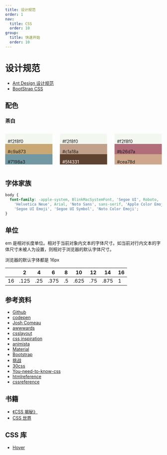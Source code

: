 ```yaml
---
title: 设计规范
order: 1
nav:
  title: CSS
  order: 10
group:
  title: 快速开始
  order: 10
---
```


# 设计规范

- [Ant Design 设计规范](https://ant.design/docs/spec/introduce-cn)
- [BootStrap CSS](https://github.com/twbs/bootstrap/blob/master/dist/css/bootstrap.css)

## 配色

### 茶白

<div style='display:flex'>
  <ul style='list-style:none;flex:1;padding: 0;'>
    <li style='padding: 16px 8px 0 8px;background:#f2f8f0'>#f2f8f0</li>
    <li style='padding: 16px 8px 0 8px;background:#c9a873'>#c9a873</li>
    <li style='padding: 16px 8px 0 8px;background:#7198a3'>#7198a3</li>
  </ul>

  <ul style='list-style:none;flex:1;'>
    <li style='padding: 16px 8px 0 8px;background:#f2f8f0'>#f2f8f0</li>
    <li style='padding: 16px 8px 0 8px;background:#c1a18a'>#c1a18a</li>
    <li style='padding: 16px 8px 0 8px;background:#5f4331;color: white'>#5f4331</li>
  </ul>

  <ul style='list-style:none;flex:1;'>
    <li style='padding: 16px 8px 0 8px;background:#f2f8f0'>#f2f8f0</li>
    <li style='padding: 16px 8px 0 8px;background:#b26d7a'>#b26d7a</li>
    <li style='padding: 16px 8px 0 8px;background:#cea78d'>#cea78d</li>
  </ul>
</div>

## 字体家族

```css
body {
  font-family: -apple-system, BlinkMacSystemFont, 'Segoe UI', Roboto,
    'Helvetica Neue', Arial, 'Noto Sans', sans-serif, 'Apple Color Emoji',
    'Segoe UI Emoji', 'Segoe UI Symbol', 'Noto Color Emoji';
}
```

## 单位

em 是相对长度单位。相对于当前对象内文本的字体尺寸。如当前对行内文本的字体尺寸未被人为设置，则相对于浏览器的默认字体尺寸。

浏览器的默认字体都是 16px

|     | 2    | 4   | 6    | 8   | 10   | 12  | 14   | 16  |
| --- | ---- | --- | ---- | --- | ---- | --- | ---- | --- |
| 16  | .125 | .25 | .375 | .5  | .625 | .75 | .875 | 1   |

## 参考资料

- [Github](https://github.com/zhangxinxu/quiz)
- [codepen](https://codepen.io)
- [Josh Comeau](https://www.joshwcomeau.com/tutorials/)
- [awwwards](https://www.awwwards.com)
- [csslayout](https://csslayout.io)
- [css inspiration](https://chokcoco.github.io/CSS-Inspiration)
- [animista](https://animista.net)
- [Material](https://material-components.github.io/material-components-web-catalog/#/)
- [Bootstrap](https://v3.bootcss.com/components/)
- [挑战](https://css-tricks.com/front-end-challenges/)
- [30css](https://www.30secondsofcode.org/css/s/transform-centering/)
- [You-need-to-know-css](https://lhammer.cn/You-need-to-know-css/#/zh-cn/)
- [htmlreference](https://htmlreference.io/)
- [cssreference](https://cssreference.io/)

## 书籍

- [《CSS 揭秘》](http://play.csssecrets.io/)
- [CSS 世界](https://demo.cssworld.cn/)

## CSS 库

- [Hover](https://github.com/IanLunn/Hover)
